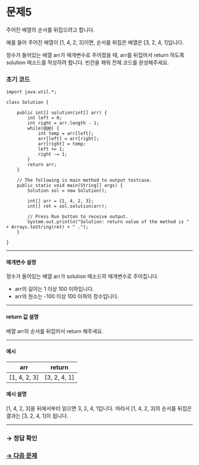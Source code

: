 # 문제5

주어진 배열의 순서를 뒤집으려고 합니다.

예를 들어 주어진 배열이 [1, 4, 2, 3]이면, 순서를 뒤집은 배열은 [3, 2, 4, 1]입니다.

정수가 들어있는 배열 arr가 매개변수로 주어졌을 때, arr를 뒤집어서 return 하도록 solution 메소드를 작성하려 합니다. 빈칸을 채워 전체 코드를 완성해주세요.

### 초기 코드

```
import java.util.*;

class Solution {

    public int[] solution(int[] arr) {
        int left = 0;
        int right = arr.length - 1;
        while(@@@) {
            int temp = arr[left];
            arr[left] = arr[right];
            arr[right] = temp;
            left += 1;
            right -= 1;
        }
        return arr;
    }

    // The following is main method to output testcase.
    public static void main(String[] args) {
        Solution sol = new Solution();
        
        int[] arr = {1, 4, 2, 3};
        int[] ret = sol.solution(arr);
 
        // Press Run button to receive output.
        System.out.println("Solution: return value of the method is " + Arrays.toString(ret) + " .");
    }
    
}
```

---

#### 매개변수 설명
정수가 들어있는 배열 arr가 solution 메소드의 매개변수로 주어집니다.

* arr의 길이는 1 이상 100 이하입니다.
* arr의 원소는 -100 이상 100 이하의 정수입니다.

---

#### return 값 설명
배열 arr의 순서를 뒤집어서 return 해주세요.

---

#### 예시

| arr          | return       |
|--------------|--------------|
| [1, 4, 2, 3] | [3, 2, 4, 1] |

#### 예시 설명
[1, 4, 2, 3]을 뒤에서부터 읽으면 3, 2, 4, 1입니다. 따라서 [1, 4, 2, 3]의 순서를 뒤집은 결과는 [3, 2, 4, 1]이 됩니다.

---

### → 정답 확인

### [→ 다음 문제](https://github.com/tnehf18/cosPro/blob/main/java/ex_2nd_01/no_06/desc_06.md "cosPro 2급 Java 1차 6번 문제")
